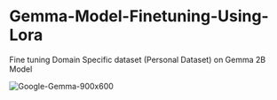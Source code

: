 # Gemma-Model-Finetuning-Using-Lora
Fine tuning Domain Specific dataset (Personal Dataset) on Gemma 2B Model 

![Google-Gemma-900x600](https://github.com/AjayK47/Gemma-Model-Finetuning-Using-Lora/assets/88961945/766e6109-ff21-4df2-a9b5-a36bfbec028c)
